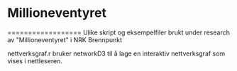# Millioneventyret
==================
Ulike skript og eksempelfiler brukt under research av "Millioneventyret" i NRK Brennpunkt

nettverksgraf.r bruker networkD3 til å lage en interaktiv nettverksgraf som vises i nettleseren.

